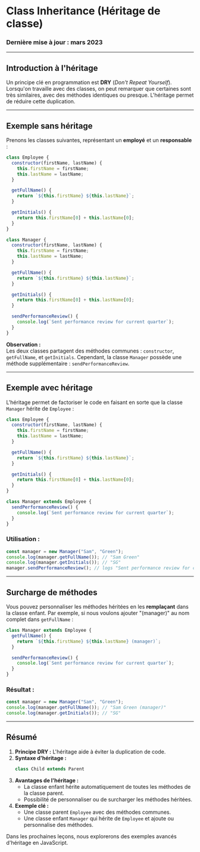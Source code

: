 # Class Inheritance (Héritage de classe)

### Dernière mise à jour : mars 2023

---

## **Introduction à l'héritage**
Un principe clé en programmation est **DRY** (*Don't Repeat Yourself*). Lorsqu'on travaille avec des classes, on peut remarquer que certaines sont très similaires, avec des méthodes identiques ou presque. L'héritage permet de réduire cette duplication.

---

## **Exemple sans héritage**
Prenons les classes suivantes, représentant un **employé** et un **responsable** :

```javascript
class Employee {
  constructor(firstName, lastName) {
    this.firstName = firstName;
    this.lastName = lastName;
  }

  getFullName() {
    return `${this.firstName} ${this.lastName}`;
  }

  getInitials() {
    return this.firstName[0] + this.lastName[0];
  }
}

class Manager {
  constructor(firstName, lastName) {
    this.firstName = firstName;
    this.lastName = lastName;
  }

  getFullName() {
    return `${this.firstName} ${this.lastName}`;
  }

  getInitials() {
    return this.firstName[0] + this.lastName[0];
  }

  sendPerformanceReview() {
    console.log(`Sent performance review for current quarter`);
  }
}
```

**Observation :**  
Les deux classes partagent des méthodes communes : `constructor`, `getFullName`, et `getInitials`. Cependant, la classe `Manager` possède une méthode supplémentaire : `sendPerformanceReview`.

---

## **Exemple avec héritage**
L'héritage permet de factoriser le code en faisant en sorte que la classe `Manager` hérite de `Employee` :

```javascript
class Employee {
  constructor(firstName, lastName) {
    this.firstName = firstName;
    this.lastName = lastName;
  }

  getFullName() {
    return `${this.firstName} ${this.lastName}`;
  }

  getInitials() {
    return this.firstName[0] + this.lastName[0];
  }
}

class Manager extends Employee {
  sendPerformanceReview() {
    console.log(`Sent performance review for current quarter`);
  }
}
```

### **Utilisation :**
```javascript
const manager = new Manager("Sam", "Green");
console.log(manager.getFullName()); // "Sam Green"
console.log(manager.getInitials()); // "SG"
manager.sendPerformanceReview(); // logs "Sent performance review for current quarter"
```

---

## **Surcharge de méthodes**
Vous pouvez personnaliser les méthodes héritées en les **remplaçant** dans la classe enfant. Par exemple, si nous voulons ajouter "(manager)" au nom complet dans `getFullName` :

```javascript
class Manager extends Employee {
  getFullName() {
    return `${this.firstName} ${this.lastName} (manager)`;
  }

  sendPerformanceReview() {
    console.log(`Sent performance review for current quarter`);
  }
}
```

### **Résultat :**
```javascript
const manager = new Manager("Sam", "Green");
console.log(manager.getFullName()); // "Sam Green (manager)"
console.log(manager.getInitials()); // "SG"
```

---

## **Résumé**
1. **Principe DRY :** L'héritage aide à éviter la duplication de code.
2. **Syntaxe d'héritage :** 
   ```javascript
   class Child extends Parent
   ```
3. **Avantages de l'héritage :**
   - La classe enfant hérite automatiquement de toutes les méthodes de la classe parent.
   - Possibilité de personnaliser ou de surcharger les méthodes héritées.
4. **Exemple clé :**
   - Une classe parent `Employee` avec des méthodes communes.
   - Une classe enfant `Manager` qui hérite de `Employee` et ajoute ou personnalise des méthodes.

Dans les prochaines leçons, nous explorerons des exemples avancés d'héritage en JavaScript.
```
